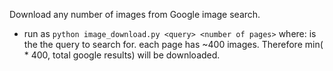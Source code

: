Download any number of images from Google image search.

- run as 
`python image_download.py <query> <number of pages>`
where:
<query> is the the query to search for.
<number of pages> each page has ~400 images. Therefore min(<number of pages> * 400, total google results) will be downloaded.